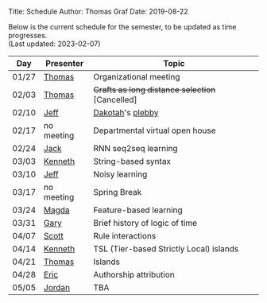Title: Schedule
Author: Thomas Graf
Date: 2019-08-22

Below is the current schedule for the semester, to be updated as time progresses.  
(Last updated: 2023-02-07)


| Day   | Presenter          | Topic                                          |
|-------|--------------------|------------------------------------------------|
| 01/27 | [Thomas](https://thomasgraf.net) | Organizational meeting |
| 02/03 | [Thomas](https://thomasgraf.net) | <s>Grafts as long distance selection</s> [Cancelled] |
| 02/10 | [Jeff](https://www.jeffreyheinz.net) | [Dakotah](https://vvulpes0.github.io)'s [plebby](https://hackage.haskell.org/package/language-toolkit-1.0.0.0) |
| 02/17 | no meeting | Departmental virtual open house |
| 02/24 | [Jack](https://jaaack-wang.eu.org) | RNN seq2seq learning   |
| 03/03 | [Kenneth](http://www.kennethhanson.net) | String-based syntax            |
| 03/10 | [Jeff](https://www.jeffreyheinz.net) | Noisy learning       |
| 03/17 | no meeting | Spring Break                     |
| 03/24 | [Magda](https://m-markowska.github.io) | Feature-based learning                      |
| 03/31 | [Gary](https://www.stonybrook.edu/commcms/philosophy/people/_faculty/mar.php) | Brief history of logic of time |
| 04/07 | [Scott](https://snelson89.bitbucket.io) | Rule interactions                         |
| 04/14 | [Kenneth](http://www.kennethhanson.net) | TSL (Tier-based Strictly Local) islands |
| 04/21 | [Thomas](https://thomasgraf.net) | Islands                                     |
| 04/28 | [Eric](https://eric-sclafani.github.io) | Authorship attribution      |
| 05/05 | [Jordan](https://jkodner05.github.io) | TBA |
